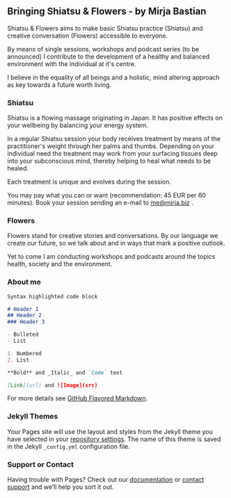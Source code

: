 ## Bringing Shiatsu & Flowers - by Mirja Bastian

Shiatsu & Flowers aims to make basic Shiatsu practice (Shiatsu) and creative conversation (Flowers) accessible to everyone.

By means of single sessions, workshops and podcast series (to be announced) I contribute to the development of a healthy and balanced environment with the individual at it's centre. 

I believe in the equality of all beings and a holistic, mind altering approach as key towards a future worth living. 

### Shiatsu

Shiatsu is a flowing massage originating in Japan. It has positive effects on your wellbeing by balancing your energy system. 

In a regular Shiatsu session your body receives treatment by means of the practitioner's weight through her palms and thumbs. Depending on your individual need the treatment may work from your surfacing tissues deep into your subconscious mind, thereby helping to heal what needs to be healed.

Each treatment is unique and evolves during the session. 

You may pay what you can or want (recommendation: 45 EUR per 60 minutes). 
Book your session sending an e-mail to me@mirja.biz . 

### Flowers

Flowers stand for creative stories and conversations. By our language we create our future, so we talk about and in ways that mark a positive outlook. 

Yet to come I am conducting workshops and podcasts around the topics health, society and the environment.

### About me

```markdown
Syntax highlighted code block

# Header 1
## Header 2
### Header 3

- Bulleted
- List

1. Numbered
2. List

**Bold** and _Italic_ and `Code` text

[Link](url) and ![Image](src)
```

For more details see [GitHub Flavored Markdown](https://guides.github.com/features/mastering-markdown/).

### Jekyll Themes

Your Pages site will use the layout and styles from the Jekyll theme you have selected in your [repository settings](https://github.com/tringular/basic/settings). The name of this theme is saved in the Jekyll `_config.yml` configuration file.

### Support or Contact

Having trouble with Pages? Check out our [documentation](https://help.github.com/categories/github-pages-basics/) or [contact support](https://github.com/contact) and we’ll help you sort it out.
